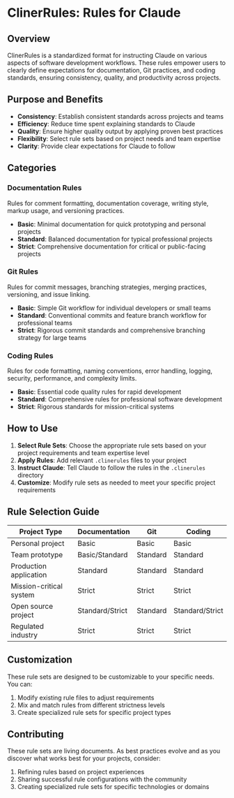 # ClinerRules: Rules for Claude

## Overview

ClinerRules is a standardized format for instructing Claude on various aspects of software development workflows. These rules empower users to clearly define expectations for documentation, Git practices, and coding standards, ensuring consistency, quality, and productivity across projects.

## Purpose and Benefits

- **Consistency**: Establish consistent standards across projects and teams
- **Efficiency**: Reduce time spent explaining standards to Claude
- **Quality**: Ensure higher quality output by applying proven best practices
- **Flexibility**: Select rule sets based on project needs and team expertise
- **Clarity**: Provide clear expectations for Claude to follow

## Categories

### Documentation Rules
Rules for comment formatting, documentation coverage, writing style, markup usage, and versioning practices.

- **Basic**: Minimal documentation for quick prototyping and personal projects
- **Standard**: Balanced documentation for typical professional projects
- **Strict**: Comprehensive documentation for critical or public-facing projects

### Git Rules
Rules for commit messages, branching strategies, merging practices, versioning, and issue linking.

- **Basic**: Simple Git workflow for individual developers or small teams
- **Standard**: Conventional commits and feature branch workflow for professional teams
- **Strict**: Rigorous commit standards and comprehensive branching strategy for large teams

### Coding Rules
Rules for code formatting, naming conventions, error handling, logging, security, performance, and complexity limits.

- **Basic**: Essential code quality rules for rapid development
- **Standard**: Comprehensive rules for professional software development
- **Strict**: Rigorous standards for mission-critical systems

## How to Use

1. **Select Rule Sets**: Choose the appropriate rule sets based on your project requirements and team expertise level
2. **Apply Rules**: Add relevant `.clinerules` files to your project
3. **Instruct Claude**: Tell Claude to follow the rules in the `.clinerules` directory
4. **Customize**: Modify rule sets as needed to meet your specific project requirements

## Rule Selection Guide

| Project Type | Documentation | Git | Coding |
|--------------|--------------|-----|--------|
| Personal project | Basic | Basic | Basic |
| Team prototype | Basic/Standard | Standard | Standard |
| Production application | Standard | Standard | Standard |
| Mission-critical system | Strict | Strict | Strict |
| Open source project | Standard/Strict | Standard | Standard/Strict |
| Regulated industry | Strict | Strict | Strict |

## Customization

These rule sets are designed to be customizable to your specific needs. You can:

1. Modify existing rule files to adjust requirements
2. Mix and match rules from different strictness levels
3. Create specialized rule sets for specific project types

## Contributing

These rule sets are living documents. As best practices evolve and as you discover what works best for your projects, consider:

1. Refining rules based on project experiences
2. Sharing successful rule configurations with the community
3. Creating specialized rule sets for specific technologies or domains
